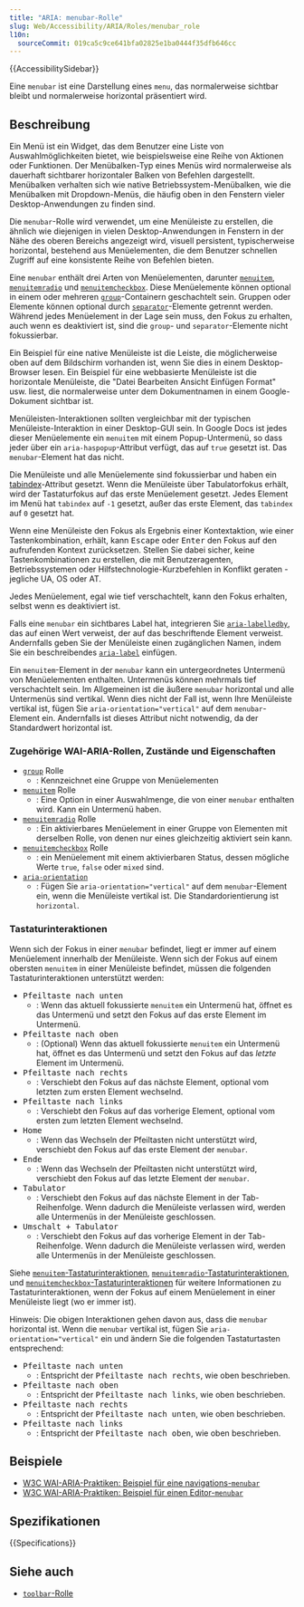 ```yaml
---
title: "ARIA: menubar-Rolle"
slug: Web/Accessibility/ARIA/Roles/menubar_role
l10n:
  sourceCommit: 019ca5c9ce641bfa02825e1ba0444f35dfb646cc
---
```


{{AccessibilitySidebar}}

Eine `menubar` ist eine Darstellung eines `menu`, das normalerweise sichtbar bleibt und normalerweise horizontal präsentiert wird.

## Beschreibung

Ein Menü ist ein Widget, das dem Benutzer eine Liste von Auswahlmöglichkeiten bietet, wie beispielsweise eine Reihe von Aktionen oder Funktionen. Der Menübalken-Typ eines Menüs wird normalerweise als dauerhaft sichtbarer horizontaler Balken von Befehlen dargestellt. Menübalken verhalten sich wie native Betriebssystem-Menübalken, wie die Menübalken mit Dropdown-Menüs, die häufig oben in den Fenstern vieler Desktop-Anwendungen zu finden sind.

Die `menubar`-Rolle wird verwendet, um eine Menüleiste zu erstellen, die ähnlich wie diejenigen in vielen Desktop-Anwendungen in Fenstern in der Nähe des oberen Bereichs angezeigt wird, visuell persistent, typischerweise horizontal, bestehend aus Menüelementen, die dem Benutzer schnellen Zugriff auf eine konsistente Reihe von Befehlen bieten.

Eine `menubar` enthält drei Arten von Menüelementen, darunter [`menuitem`](/de/docs/Web/Accessibility/ARIA/Roles/menuitem_role), [`menuitemradio`](/de/docs/Web/Accessibility/ARIA/Roles/menuitemradio_role) und [`menuitemcheckbox`](/de/docs/Web/Accessibility/ARIA/Roles/menuitemcheckbox_role). Diese Menüelemente können optional in einem oder mehreren [`group`](/de/docs/Web/Accessibility/ARIA/Roles/group_role)-Containern geschachtelt sein. Gruppen oder Elemente können optional durch [`separator`](/de/docs/Web/Accessibility/ARIA/Roles/separator_role)-Elemente getrennt werden. Während jedes Menüelement in der Lage sein muss, den Fokus zu erhalten, auch wenn es deaktiviert ist, sind die `group`- und `separator`-Elemente nicht fokussierbar.

Ein Beispiel für eine native Menüleiste ist die Leiste, die möglicherweise oben auf dem Bildschirm vorhanden ist, wenn Sie dies in einem Desktop-Browser lesen. Ein Beispiel für eine webbasierte Menüleiste ist die horizontale Menüleiste, die "Datei Bearbeiten Ansicht Einfügen Format" usw. liest, die normalerweise unter dem Dokumentnamen in einem Google-Dokument sichtbar ist.

Menüleisten-Interaktionen sollten vergleichbar mit der typischen Menüleiste-Interaktion in einer Desktop-GUI sein. In Google Docs ist jedes dieser Menüelemente ein `menuitem` mit einem Popup-Untermenü, so dass jeder über ein `aria-haspopup`-Attribut verfügt, das auf `true` gesetzt ist. Das `menubar`-Element hat das nicht.

Die Menüleiste und alle Menüelemente sind fokussierbar und haben ein [tabindex](/de/docs/Web/HTML/Global_attributes/tabindex)-Attribut gesetzt. Wenn die Menüleiste über Tabulatorfokus erhält, wird der Tastaturfokus auf das erste Menüelement gesetzt. Jedes Element im Menü hat `tabindex` auf `-1` gesetzt, außer das erste Element, das `tabindex` auf `0` gesetzt hat.

Wenn eine Menüleiste den Fokus als Ergebnis einer Kontextaktion, wie einer Tastenkombination, erhält, kann <kbd>Escape</kbd> oder <kbd>Enter</kbd> den Fokus auf den aufrufenden Kontext zurücksetzen. Stellen Sie dabei sicher, keine Tastenkombinationen zu erstellen, die mit Benutzeragenten, Betriebssystemen oder Hilfstechnologie-Kurzbefehlen in Konflikt geraten - jegliche UA, OS oder AT.

Jedes Menüelement, egal wie tief verschachtelt, kann den Fokus erhalten, selbst wenn es deaktiviert ist.

Falls eine `menubar` ein sichtbares Label hat, integrieren Sie [`aria-labelledby`](/de/docs/Web/Accessibility/ARIA/Attributes/aria-labelledby), das auf einen Wert verweist, der auf das beschriftende Element verweist. Andernfalls geben Sie der Menüleiste einen zugänglichen Namen, indem Sie ein beschreibendes [`aria-label`](/de/docs/Web/Accessibility/ARIA/Attributes/aria-label) einfügen.

Ein `menuitem`-Element in der `menubar` kann ein untergeordnetes Untermenü von Menüelementen enthalten. Untermenüs können mehrmals tief verschachtelt sein. Im Allgemeinen ist die äußere `menubar` horizontal und alle Untermenüs sind vertikal. Wenn dies nicht der Fall ist, wenn Ihre Menüleiste vertikal ist, fügen Sie `aria-orientation="vertical"` auf dem `menubar`-Element ein. Andernfalls ist dieses Attribut nicht notwendig, da der Standardwert horizontal ist.

### Zugehörige WAI-ARIA-Rollen, Zustände und Eigenschaften

- [`group`](/de/docs/Web/Accessibility/ARIA/Roles/group_role) Rolle
  - : Kennzeichnet eine Gruppe von Menüelementen
- [`menuitem`](/de/docs/Web/Accessibility/ARIA/Roles/menuitem_role) Rolle
  - : Eine Option in einer Auswahlmenge, die von einer `menubar` enthalten wird. Kann ein Untermenü haben.
- [`menuitemradio`](/de/docs/Web/Accessibility/ARIA/Roles/menuitemradio_role) Rolle
  - : Ein aktivierbares Menüelement in einer Gruppe von Elementen mit derselben Rolle, von denen nur eines gleichzeitig aktiviert sein kann.
- [`menuitemcheckbox`](/de/docs/Web/Accessibility/ARIA/Roles/menuitemcheckbox_role) Rolle
  - : ein Menüelement mit einem aktivierbaren Status, dessen mögliche Werte `true`, `false` oder `mixed` sind.
- [`aria-orientation`](/de/docs/Web/Accessibility/ARIA/Attributes/aria-orientation)
  - : Fügen Sie `aria-orientation="vertical"` auf dem `menubar`-Element ein, wenn die Menüleiste vertikal ist. Die Standardorientierung ist `horizontal`.

### Tastaturinteraktionen

Wenn sich der Fokus in einer `menubar` befindet, liegt er immer auf einem Menüelement innerhalb der Menüleiste. Wenn sich der Fokus auf einem obersten `menuitem` in einer Menüleiste befindet, müssen die folgenden Tastaturinteraktionen unterstützt werden:

- <kbd>Pfeiltaste nach unten</kbd>
  - : Wenn das aktuell fokussierte `menuitem` ein Untermenü hat, öffnet es das Untermenü und setzt den Fokus auf das erste Element im Untermenü.
- <kbd>Pfeiltaste nach oben</kbd>
  - : (Optional) Wenn das aktuell fokussierte `menuitem` ein Untermenü hat, öffnet es das Untermenü und setzt den Fokus auf das _letzte_ Element im Untermenü.
- <kbd>Pfeiltaste nach rechts</kbd>
  - : Verschiebt den Fokus auf das nächste Element, optional vom letzten zum ersten Element wechselnd.
- <kbd>Pfeiltaste nach links</kbd>
  - : Verschiebt den Fokus auf das vorherige Element, optional vom ersten zum letzten Element wechselnd.
- <kbd>Home</kbd>
  - : Wenn das Wechseln der Pfeiltasten nicht unterstützt wird, verschiebt den Fokus auf das erste Element der `menubar`.
- <kbd>Ende</kbd>
  - : Wenn das Wechseln der Pfeiltasten nicht unterstützt wird, verschiebt den Fokus auf das letzte Element der `menubar`.
- <kbd>Tabulator</kbd>
  - : Verschiebt den Fokus auf das nächste Element in der Tab-Reihenfolge. Wenn dadurch die Menüleiste verlassen wird, werden alle Untermenüs in der Menüleiste geschlossen.
- <kbd>Umschalt + Tabulator</kbd>
  - : Verschiebt den Fokus auf das vorherige Element in der Tab-Reihenfolge. Wenn dadurch die Menüleiste verlassen wird, werden alle Untermenüs in der Menüleiste geschlossen.

Siehe [`menuitem`-Tastaturinteraktionen](/de/docs/Web/Accessibility/ARIA/Roles/menuitem_role#keyboard_interactions), [`menuitemradio`-Tastaturinteraktionen](/de/docs/Web/Accessibility/ARIA/Roles/menuitemradio_role#keyboard_interactions), und [`menuitemcheckbox`-Tastaturinteraktionen](/de/docs/Web/Accessibility/ARIA/Roles/menuitemcheckbox_role#keyboard_interactions) für weitere Informationen zu Tastaturinteraktionen, wenn der Fokus auf einem Menüelement in einer Menüleiste liegt (wo er immer ist).

Hinweis: Die obigen Interaktionen gehen davon aus, dass die `menubar` horizontal ist. Wenn die `menubar` vertikal ist, fügen Sie `aria-orientation="vertical"` ein und ändern Sie die folgenden Tastaturtasten entsprechend:

- <kbd>Pfeiltaste nach unten</kbd>
  - : Entspricht der <kbd>Pfeiltaste nach rechts</kbd>, wie oben beschrieben.
- <kbd>Pfeiltaste nach oben</kbd>
  - : Entspricht der <kbd>Pfeiltaste nach links</kbd>, wie oben beschrieben.
- <kbd>Pfeiltaste nach rechts</kbd>
  - : Entspricht der <kbd>Pfeiltaste nach unten</kbd>, wie oben beschrieben.
- <kbd>Pfeiltaste nach links</kbd>
  - : Entspricht der <kbd>Pfeiltaste nach oben</kbd>, wie oben beschrieben.

## Beispiele

- [W3C WAI-ARIA-Praktiken: Beispiel für eine navigations-`menubar`](https://www.w3.org/TR/2019/WD-wai-aria-practices-1.2-20191218/examples/menubar/menubar-1/menubar-1.html)
- [W3C WAI-ARIA-Praktiken: Beispiel für einen Editor-`menubar`](https://www.w3.org/TR/2019/WD-wai-aria-practices-1.2-20191218/examples/menubar/menubar-2/menubar-2.html)

## Spezifikationen

{{Specifications}}

## Siehe auch

- [`toolbar`-Rolle](/de/docs/Web/Accessibility/ARIA/Roles/toolbar_role)
